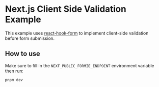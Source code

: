 # Next.js Client Side Validation Example

This example uses [react-hook-form](https://vercel.com/docs/serverless-functions/introduction) to implement client-side validation before form submission.

## How to use

Make sure to fill in the ```NEXT_PUBLIC_FORMIE_ENDPOINT``` environment variable then run:
```bash
pnpm dev
```